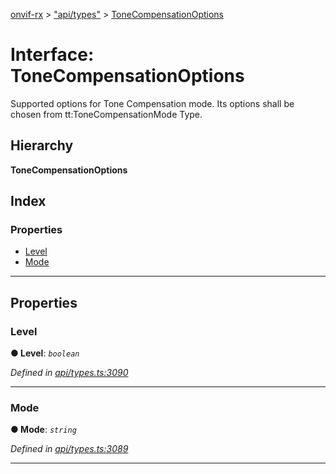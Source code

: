 [onvif-rx](../README.md) > ["api/types"](../modules/_api_types_.md) > [ToneCompensationOptions](../interfaces/_api_types_.tonecompensationoptions.md)

# Interface: ToneCompensationOptions

Supported options for Tone Compensation mode. Its options shall be chosen from tt:ToneCompensationMode Type.

## Hierarchy

**ToneCompensationOptions**

## Index

### Properties

* [Level](_api_types_.tonecompensationoptions.md#level)
* [Mode](_api_types_.tonecompensationoptions.md#mode)

---

## Properties

<a id="level"></a>

###  Level

**● Level**: *`boolean`*

*Defined in [api/types.ts:3090](https://github.com/patrickmichalina/onvif-rx/blob/1596479/src/api/types.ts#L3090)*

___
<a id="mode"></a>

###  Mode

**● Mode**: *`string`*

*Defined in [api/types.ts:3089](https://github.com/patrickmichalina/onvif-rx/blob/1596479/src/api/types.ts#L3089)*

___

